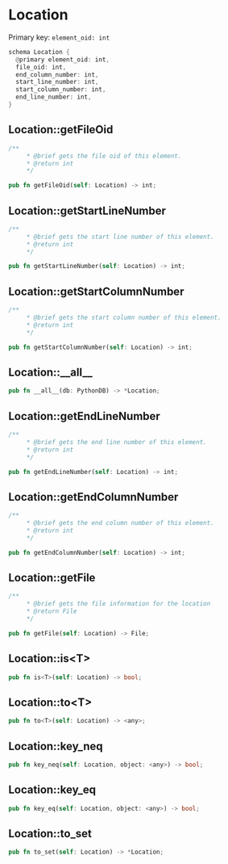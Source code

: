 # Location

Primary key: `element_oid: int`

```rust
schema Location {
  @primary element_oid: int,
  file_oid: int,
  end_column_number: int,
  start_line_number: int,
  start_column_number: int,
  end_line_number: int,
}
```
## Location::getFileOid

```rust
/**
     * @brief gets the file oid of this element.
     * @return int
     */
```
```rust
pub fn getFileOid(self: Location) -> int;
```
## Location::getStartLineNumber

```rust
/**
     * @brief gets the start line number of this element.
     * @return int
     */
```
```rust
pub fn getStartLineNumber(self: Location) -> int;
```
## Location::getStartColumnNumber

```rust
/**
     * @brief gets the start column number of this element.
     * @return int
     */
```
```rust
pub fn getStartColumnNumber(self: Location) -> int;
```
## Location::\_\_all\_\_

```rust
pub fn __all__(db: PythonDB) -> *Location;
```
## Location::getEndLineNumber

```rust
/**
     * @brief gets the end line number of this element.
     * @return int
     */
```
```rust
pub fn getEndLineNumber(self: Location) -> int;
```
## Location::getEndColumnNumber

```rust
/**
     * @brief gets the end column number of this element.
     * @return int
     */
```
```rust
pub fn getEndColumnNumber(self: Location) -> int;
```
## Location::getFile

```rust
/**
     * @brief gets the file information for the location
     * @return File 
     */
```
```rust
pub fn getFile(self: Location) -> File;
```
## Location::is\<T\>

```rust
pub fn is<T>(self: Location) -> bool;
```
## Location::to\<T\>

```rust
pub fn to<T>(self: Location) -> <any>;
```
## Location::key\_neq

```rust
pub fn key_neq(self: Location, object: <any>) -> bool;
```
## Location::key\_eq

```rust
pub fn key_eq(self: Location, object: <any>) -> bool;
```
## Location::to\_set

```rust
pub fn to_set(self: Location) -> *Location;
```
